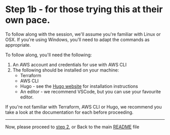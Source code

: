 # Step 1b - for those trying this at their own pace.

To follow along with the session, we'll assume you're familiar with Linux or OSX. If you're using Windows, you'll need to adapt the commands as appropriate.

To follow along, you'll need the following:

1. An AWS account and credentials for use with AWS CLI
2. The following should be installed on your machine:
    * Terraform
    * AWS CLI
    * Hugo - see the [Hugo website](https://gohugo.io/installation/) for installation instructions
    * An editor - we recommend VSCode, but you can use your favourite editor.

If you're not familiar with Terraform, AWS CLI or Hugo, we recommend you take a look at the documentation for each before proceeding.

---
Now, please proceed to [step 2](../step2/README.md), or
Back to the main [README](../../README.md) file